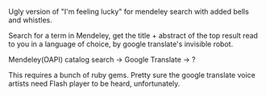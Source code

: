 Ugly version of "I'm feeling lucky" for mendeley search with added bells and whistles.

Search for a term in Mendeley, get the title + abstract of the top result read to you in a
language of choice, by google translate's invisible robot.

Mendeley(OAPI) catalog search -> Google Translate -> ?

This requires a bunch of ruby gems. Pretty sure the google translate voice artists need
Flash player to be heard, unfortunately.